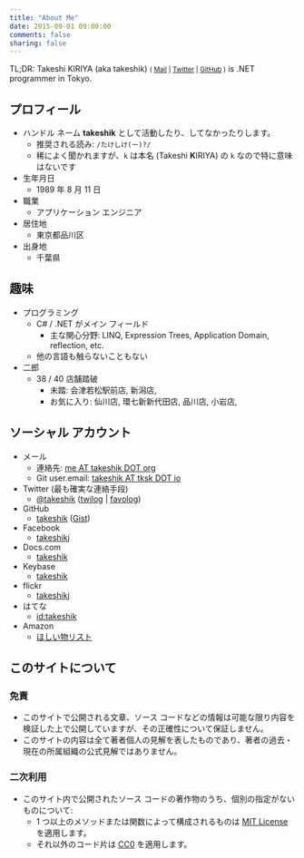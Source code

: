 ```yaml
---
title: "About Me"
date: 2015-09-01 09:00:00
comments: false
sharing: false
---
```


TL;DR: Takeshi KIRIYA (aka takeshik) <small>( [Mail](mailto:me_AT_takeshik_DOT_org) | [Twitter](https://twitter.com/takeshik) | [GitHub](https://github.com/takeshik) )</small> is .NET programmer in Tokyo.

## プロフィール

* ハンドル ネーム **takeshik** として活動したり、してなかったりします。
    * 推奨される読み: `/たけしけ(ー)?/`
    * 稀によく聞かれますが、`k` は本名 (Takeshi **K**IRIYA) の `k` なので特に意味はないです
* 生年月日
    * 1989 年 8 月 11 日
* 職業
    * アプリケーション エンジニア
* 居住地
    * 東京都品川区
* 出身地
    * 千葉県

## 趣味

* プログラミング
    * C# / .NET がメイン フィールド
        * 主な関心分野: LINQ, Expression Trees, Application Domain, reflection, etc.
    * 他の言語も触らないこともない
* 二郎
    * 38 / 40 店舗踏破
        * 未踏: 会津若松駅前店, 新潟店,
        * お気に入り: 仙川店, 環七新新代田店, 品川店, 小岩店,

## ソーシャル アカウント

* メール
    * 連絡先: [me AT takeshik DOT org](mailto:me_AT_takeshik_DOT_org)
    * Git user.email: [takeshik AT tksk DOT io](mailto:takeshik_AT_tksk_DOT_io)
* Twitter (最も確実な連絡手段)
    * [@takeshik](https://twitter.com/takeshik) ([twilog](http://twilog.org/takeshik) | [favolog](http://favolog.org/takeshik))
* GitHub
    * [takeshik](https://github.com/takeshik) ([Gist](https://gist.github.com/takeshik))
* Facebook
    * [takeshikj](https://www.facebook.com/takeshikj)
* Docs.com
    * [takeshik](https://docs.com/takeshik)
* Keybase
    * [takeshik](https://keybase.io/takeshik)
* flickr
    * [takeshikj](https://www.flickr.com/photos/takeshik/)
* はてな
    * [id:takeshik](http://www.hatena.ne.jp/takeshik/)
* Amazon
    * [ほしい物リスト](http://www.amazon.co.jp/registry/wishlist/1YZ0P9VC9GDHO)

## このサイトについて

### 免責

* このサイトで公開される文章、ソース コードなどの情報は可能な限り内容を検証した上で公開していますが、その正確性について保証しません。
* このサイトの内容は全て著者個人の見解を表したものであり、著者の過去・現在の所属組織の公式見解ではありません。

### 二次利用

* このサイト内で公開されたソース コードの著作物のうち、個別の指定がないものについて:
    * 1 つ以上のメソッドまたは関数によって構成されるものは [MIT License](http://opensource.org/licenses/MIT) を適用します。
    * それ以外のコード片は [CC0](https://creativecommons.org/publicdomain/zero/1.0/deed.ja) を適用します。
